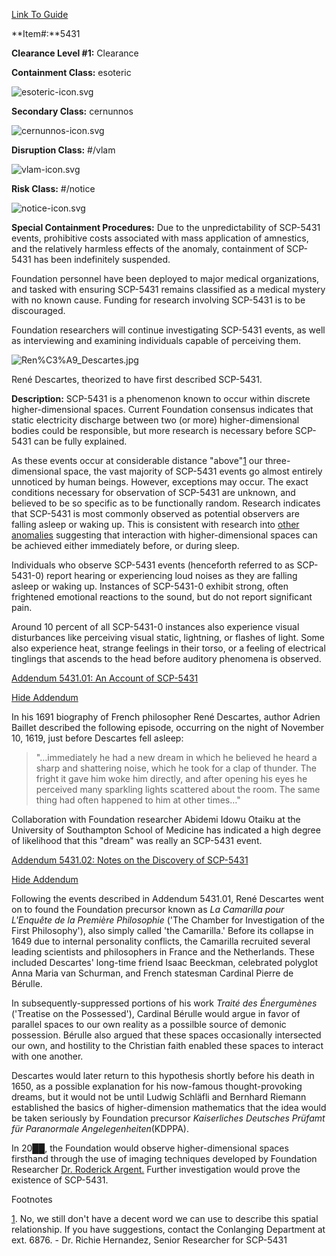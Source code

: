 [Link To Guide](http://scp-wiki.wikidot.com/anomaly-classification-system-guide)

**Item#:**5431

**Clearance Level #1:** Clearance

**Containment Class:** esoteric

![esoteric-icon.svg](http://scp-wiki.wdfiles.com/local--files/component%3Aanomaly-class-bar/esoteric-icon.svg)

**Secondary Class:** cernunnos

![cernunnos-icon.svg](http://scp-wiki.wdfiles.com/local--files/component%3Aanomaly-class-bar/cernunnos-icon.svg)

**Disruption Class:** #/vlam

![vlam-icon.svg](http://scp-wiki.wdfiles.com/local--files/component%3Aanomaly-class-bar/vlam-icon.svg)

**Risk Class:** #/notice

![notice-icon.svg](http://scp-wiki.wdfiles.com/local--files/component%3Aanomaly-class-bar/notice-icon.svg)

**Special Containment Procedures:** Due to the unpredictability of SCP-5431 events, prohibitive costs associated with mass application of amnestics, and the relatively harmless effects of the anomaly, containment of SCP-5431 has been indefinitely suspended.

Foundation personnel have been deployed to major medical organizations, and tasked with ensuring SCP-5431 remains classified as a medical mystery with no known cause. Funding for research involving SCP-5431 is to be discouraged.

Foundation researchers will continue investigating SCP-5431 events, as well as interviewing and examining individuals capable of perceiving them.

![Ren%C3%A9_Descartes.jpg](http://scp-wiki.wdfiles.com/local--files/scp-5431/Ren%C3%A9_Descartes.jpg)

René Descartes, theorized to have first described SCP-5431.

**Description:** SCP-5431 is a phenomenon known to occur within discrete higher-dimensional spaces. Current Foundation consensus indicates that static electricity discharge between two (or more) higher-dimensional bodies could be responsible, but more research is necessary before SCP-5431 can be fully explained.

As these events occur at considerable distance "above"[1](javascript:;) our three-dimensional space, the vast majority of SCP-5431 events go almost entirely unnoticed by human beings. However, exceptions may occur. The exact conditions necessary for observation of SCP-5431 are unknown, and believed to be so specific as to be functionally random. Research indicates that SCP-5431 is most commonly observed as potential observers are falling asleep or waking up. This is consistent with research into [other anomalies](/scp-3966) suggesting that interaction with higher-dimensional spaces can be achieved either immediately before, or during sleep.

Individuals who observe SCP-5431 events (henceforth referred to as SCP-5431-0) report hearing or experiencing loud noises as they are falling asleep or waking up. Instances of SCP-5431-0 exhibit strong, often frightened emotional reactions to the sound, but do not report significant pain.

Around 10 percent of all SCP-5431-0 instances also experience visual disturbances like perceiving visual static, lightning, or flashes of light. Some also experience heat, strange feelings in their torso, or a feeling of electrical tinglings that ascends to the head before auditory phenomena is observed.

[Addendum 5431.01: An Account of SCP-5431](javascript:;)

[Hide Addendum](javascript:;)

In his 1691 biography of French philosopher René Descartes, author Adrien Baillet described the following episode, occurring on the night of November 10, 1619, just before Descartes fell asleep:

> "…immediately he had a new dream in which he believed he heard a sharp and shattering noise, which he took for a clap of thunder. The fright it gave him woke him directly, and after opening his eyes he perceived many sparkling lights scattered about the room. The same thing had often happened to him at other times…"

Collaboration with Foundation researcher Abidemi Idowu Otaiku at the University of Southampton School of Medicine has indicated a high degree of likelihood that this "dream" was really an SCP-5431 event.

[Addendum 5431.02: Notes on the Discovery of SCP-5431](javascript:;)

[Hide Addendum](javascript:;)

Following the events described in Addendum 5431.01, René Descartes went on to found the Foundation precursor known as _La Camarilla pour L'Enquête de la Première Philosophie_ ('The Chamber for Investigation of the First Philosophy'), also simply called 'the Camarilla.' Before its collapse in 1649 due to internal personality conflicts, the Camarilla recruited several leading scientists and philosophers in France and the Netherlands. These included Descartes' long-time friend Isaac Beeckman, celebrated polyglot Anna Maria van Schurman, and French statesman Cardinal Pierre de Bérulle.

In subsequently-suppressed portions of his work _Traité des Énergumènes_ ('Treatise on the Possessed'), Cardinal Bérulle would argue in favor of parallel spaces to our own reality as a possilble source of demonic possession. Bérulle also argued that these spaces occasionally intersected our own, and hostility to the Christian faith enabled these spaces to interact with one another.

Descartes would later return to this hypothesis shortly before his death in 1650, as a possible explanation for his now-famous thought-provoking dreams, but it would not be until Ludwig Schläfli and Bernhard Riemann established the basics of higher-dimension mathematics that the idea would be taken seriously by Foundation precursor _Kaiserliches Deutsches Prüfamt für Paranormale Angelegenheiten_(KDPPA).

In 20██, the Foundation would observe higher-dimensional spaces firsthand through the use of imaging techniques developed by Foundation Researcher [Dr. Roderick Argent.](/scp-3966) Further investigation would prove the existence of SCP-5431.

Footnotes

[1](javascript:;). No, we still don't have a decent word we can use to describe this spatial relationship. If you have suggestions, contact the Conlanging Department at ext. 6876. - Dr. Richie Hernandez, Senior Researcher for SCP-5431